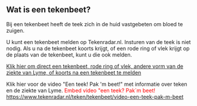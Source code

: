 ## Wat is een tekenbeet?
Bij een tekenbeet heeft de teek zich in de huid vastgebeten om bloed te zuigen.

 
U kunt een tekenbeet melden op Tekenradar.nl. Insturen van de teek is niet nodig. Als u na de tekenbeet koorts krijgt, of een rode ring of vlek krijgt op de plaats van de tekenbeet, kunt u die ook melden.

 
[Klik hier om direct een tekenbeet, rode ring of vlek, andere vorm van de ziekte van Lyme, of koorts na een tekenbeet te melden](/melden)

Klik hier voor de video "Een teek! Pak 'm beet!" met informatie over teken en de ziekte van Lyme.
<span style="color:red">Embed video "een teek? Pak´m beet! https://www.tekenradar.nl/teken/tekenbeet/video-een-teek-pak-m-beet</span> 
